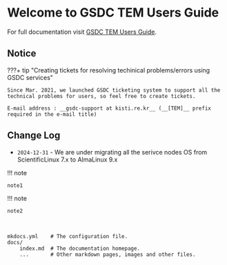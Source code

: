 # Welcome to GSDC TEM Users Guide

For full documentation visit [GSDC TEM Users Guide](https://tem-docs.readthedocs.io/en/al9).

## Notice

???+ tip "Creating tickets for resolving techinical problems/errors using GSDC services"

    Since Mar. 2021, we launched GSDC ticketing system to support all the technical problems for users, so feel free to create tickets. 
    
    E-mail address : __gsdc-support at kisti.re.kr__ (__[TEM]__ prefix required in the e-mail title)




## Change Log

* `2024-12-31` - We are under migrating all the serivce nodes OS from ScientificLinux 7.x to AlmaLinux 9.x


!!! note
    
    note1

!!! note

    note2

<br>

    mkdocs.yml    # The configuration file.
    docs/
        index.md  # The documentation homepage.
        ...       # Other markdown pages, images and other files.